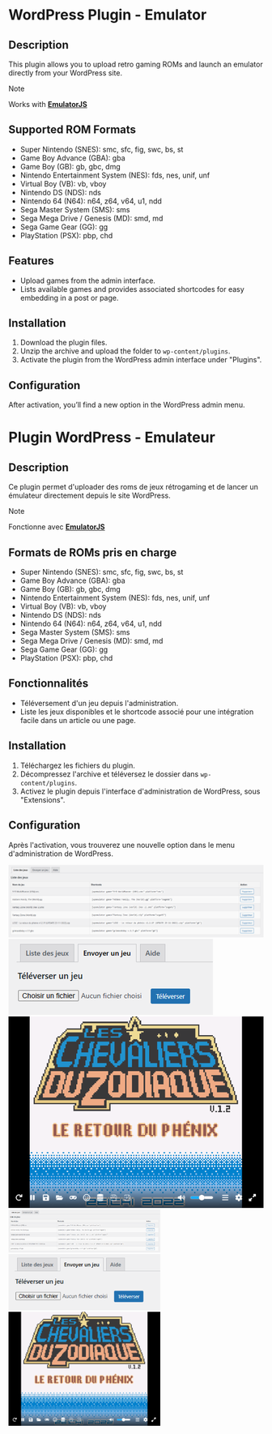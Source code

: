 # WordPress Plugin - Emulator

## Description
This plugin allows you to upload retro gaming ROMs and launch an emulator directly from your WordPress site.

> [!NOTE]
> Works with [**EmulatorJS**](https://github.com/EmulatorJS/EmulatorJS)

## Supported ROM Formats

- Super Nintendo (SNES): smc, sfc, fig, swc, bs, st
- Game Boy Advance (GBA): gba
- Game Boy (GB): gb, gbc, dmg
- Nintendo Entertainment System (NES): fds, nes, unif, unf
- Virtual Boy (VB): vb, vboy
- Nintendo DS (NDS): nds
- Nintendo 64 (N64): n64, z64, v64, u1, ndd
- Sega Master System (SMS): sms
- Sega Mega Drive / Genesis (MD): smd, md
- Sega Game Gear (GG): gg
- PlayStation (PSX): pbp, chd

## Features
  - Upload games from the admin interface.
  - Lists available games and provides associated shortcodes for easy embedding in a post or page.

## Installation

1. Download the plugin files.
2. Unzip the archive and upload the folder to `wp-content/plugins`.
3. Activate the plugin from the WordPress admin interface under "Plugins".

## Configuration

After activation, you’ll find a new option in the WordPress admin menu.

# Plugin WordPress - Emulateur

## Description
Ce plugin permet d'uploader des roms de jeux rétrogaming et de lancer un émulateur directement depuis le site WordPress. 

> [!NOTE]
> Fonctionne avec [**EmulatorJS**](https://github.com/EmulatorJS/EmulatorJS)

## Formats de ROMs pris en charge

- Super Nintendo (SNES): smc, sfc, fig, swc, bs, st
- Game Boy Advance (GBA): gba
- Game Boy (GB): gb, gbc, dmg
- Nintendo Entertainment System (NES): fds, nes, unif, unf
- Virtual Boy (VB): vb, vboy
- Nintendo DS (NDS): nds
- Nintendo 64 (N64): n64, z64, v64, u1, ndd
- Sega Master System (SMS): sms
- Sega Mega Drive / Genesis (MD): smd, md
- Sega Game Gear (GG): gg
- PlayStation (PSX): pbp, chd

## Fonctionnalités
  - Téléversement d'un jeu depuis l'administration.
  - Liste les jeux disponibles et le shortcode associé pour une intégration facile dans un article ou une page.

## Installation

1. Téléchargez les fichiers du plugin.
2. Décompressez l'archive et téléversez le dossier dans `wp-content/plugins`.
3. Activez le plugin depuis l'interface d'administration de WordPress, sous "Extensions".

## Configuration

Après l'activation, vous trouverez une nouvelle option dans le menu d'administration de WordPress.

![Screenshot](docs/screenshot1.png)
![Screenshot](docs/screenshot2.png)
![Screenshot](docs/screenshot3.png)
<img width = 300 src = docs/screenshot1.png> 
<img width = 300 src = docs/screenshot2.png> 
<img width = 300 src = docs/screenshot3.png> 